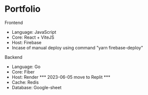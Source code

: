 # Portfolio 

Frontend
- Language: JavaScript
- Core: React + ViteJS
- Host: Firebase
- Incase of manual deploy using command "yarn firebase-deploy"

Backend
- Language: Go
- Core: Fiber
- Host: Render *** 2023-06-05 move to Replit ***
- Cache: Redis
- Database: Google-sheet
